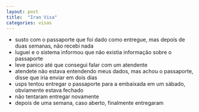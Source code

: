 ```yaml
---
layout: post
title:  "Iran Visa"
categories: visas
---
```

* susto com o passaporte que foi dado como entregue, mas depois de duas semanas, não recebi nada
* luguei e o sistema informou que não existia informação sobre o passaporte
* leve panico até que consegui falar com um atendente
* atendete não estava entendendo meus dados, mas achou o passaporte, disse que iria enviar em dois dias
* usps tentou entregar o passaporte para a embaixada em um sábado, obviamente estava fechado
* não tentaram entregar novamente
* depois de uma semana, caso aberto, finalmente entregaram
